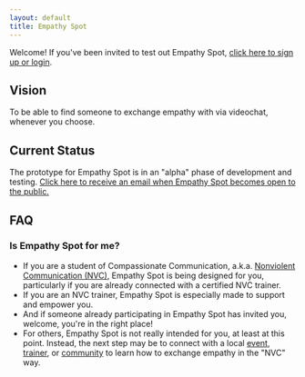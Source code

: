 ```yaml
---
layout: default
title: Empathy Spot
---
```


Welcome! If you've been invited to test out Empathy Spot, [click here to sign up or login](https://www.empathyspot.org/in/).

## Vision

To be able to find someone to exchange empathy with via videochat, whenever you choose.

## Current Status

The prototype for Empathy Spot is in an "alpha" phase of development and testing. [Click here to receive an email when Empathy Spot becomes open to the public.](http://eepurl.com/gAHrFT) 

## FAQ

### Is Empathy Spot for me?

* If you are a student of Compassionate Communication, a.k.a. [Nonviolent Communication (NVC)](http://www.nycnvc.org/our-work/), Empathy Spot is being designed for you, particularly if you are already connected with a certified NVC trainer. 
* If you are an NVC trainer, Empathy Spot is especially made to support and empower you. 
* And if someone already participating in Empathy Spot has invited you, welcome, you're in the right place! 
* For others, Empathy Spot is not really intended for you, at least at this point. Instead, the next step may be to connect with a local [event](https://www.cnvc.org/trainings), [trainer](https://www.cnvc.org/trainers), or [community](https://www.cnvc.org/trainings/practice-groups) to learn how to exchange empathy in the "NVC" way.

